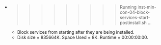 * >>>>>>>>> Running inst-min-con-04-block-services-start-postinstall.sh ...
  * Block services from starting after they are being installed.
  * Disk size = 835664K. Space Used = 8K. Runtime = 00:00:00:00.
